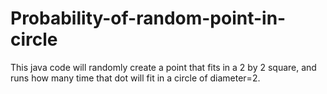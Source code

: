 # Probability-of-random-point-in-circle
This java code will randomly create a point that fits in a 2 by 2 square, and runs how many time that dot will fit in a circle of diameter=2.
